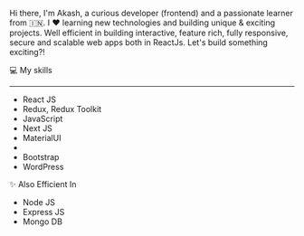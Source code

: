 Hi there, I'm Akash, a curious developer (frontend) and a passionate learner from 🇮🇳. I ❤️ learning new technologies and building unique & exciting projects. Well efficient in building interactive, feature rich, fully responsive, secure and scalable web apps both in ReactJs. Let's build something exciting?!

💻 My skills
<hr />
<ul>
<li>React JS</li>
 <li>Redux, Redux Toolkit</li>
  <li>JavaScript</li>
  <li>Next JS</li>
  <li>MaterialUI<li>
  <li>Bootstrap</li>
  <li>WordPress</li>
</ul>

✨ Also Efficient In
<ul>
<li>Node JS</li>
 <li>Express JS</li>
  <li>Mongo DB</li>
</ul>


